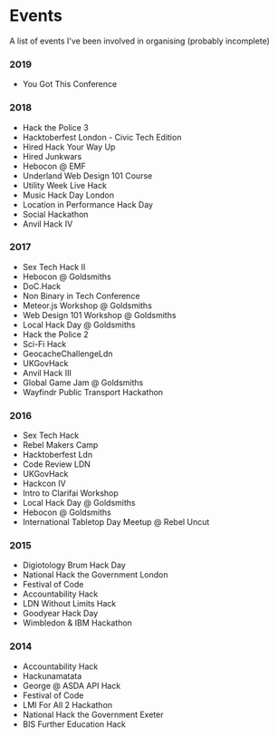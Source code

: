 # Events

A list of events I've been involved in organising (probably incomplete)

### 2019

* You Got This Conference

### 2018

* Hack the Police 3
* Hacktoberfest London - Civic Tech Edition
* Hired Hack Your Way Up
* Hired Junkwars
* Hebocon @ EMF
* Underland Web Design 101 Course
* Utility Week Live Hack
* Music Hack Day London
* Location in Performance Hack Day
* Social Hackathon
* Anvil Hack IV

### 2017

* Sex Tech Hack II
* Hebocon @ Goldsmiths
* DoC.Hack
* Non Binary in Tech Conference
* Meteor.js Workshop @ Goldsmiths
* Web Design 101 Workshop @ Goldsmiths
* Local Hack Day @ Goldsmiths
* Hack the Police 2
* Sci-Fi Hack
* GeocacheChallengeLdn
* UKGovHack
* Anvil Hack III
* Global Game Jam @ Goldsmiths
* Wayfindr Public Transport Hackathon

### 2016

* Sex Tech Hack
* Rebel Makers Camp
* Hacktoberfest Ldn
* Code Review LDN
* UKGovHack
* Hackcon IV
* Intro to Clarifai Workshop
* Local Hack Day @ Goldsmiths
* Hebocon @ Goldsmiths
* International Tabletop Day Meetup @ Rebel Uncut

### 2015

* Digiotology Brum Hack Day
* National Hack the Government London
* Festival of Code
* Accountability Hack
* LDN Without Limits Hack
* Goodyear Hack Day
* Wimbledon & IBM Hackathon

### 2014

* Accountability Hack
* Hackunamatata
* George @ ASDA API Hack
* Festival of Code
* LMI For All 2 Hackathon
* National Hack the Government Exeter
* BIS Further Education Hack
